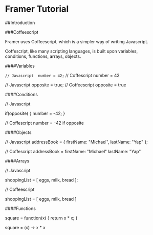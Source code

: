 # Framer Tutorial

##Introduction

###Coffeescript

Framer uses Coffeescript, which is a simpler way of writing Javascript.

Coffescript, like many scripting languages, is built upon variables, conditions, functions, arrays, objects.

####Variables

`// Javascript 
number = 42;`
// Coffescript
number = 42

// Javascript
opposite = true;
// Coffeescript
opposite = true

####Conditions

// Javascript

if(opposite) {
    number = -42;
}

// Coffescript
number = -42 if opposite

####Objects

// Javascript
addressBook = {
    firstName: "Michael",
    lastName: "Yap"
};

// Coffescript
addressBook =
     firstName: "Michael"
    lastName: "Yap"

####Arrays

// Javascript

shoppingList = [
    eggs,
    milk,
    bread
];

// Coffeescript

shoppingList = [
    eggs,
    milk,
    bread
]

####Functions

square = function(x) {
    return x * x;
}

square = (x) -> x * x


